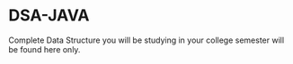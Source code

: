 # DSA-JAVA
Complete Data Structure you will be studying in your college semester will be found here only.
